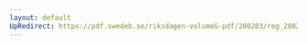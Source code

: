 ```yaml
---
layout: default
UpRedirect: https://pdf.swedeb.se/riksdagen-volumeG-pdf/200203/reg_200203/reg_200203_0020.pdf
---
```

